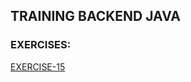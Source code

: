 ## TRAINING BACKEND JAVA
### EXERCISES:
[EXERCISE-15](https://github.com/sfvgekko/training-java/training-java-index/blob/main/README.md#exe-15)


